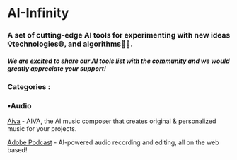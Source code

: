 # AI-Infinity 

### A set of cutting-edge AI tools for experimenting with new ideas💡technologies🌐, and algorithms👨‍💻.

##### We are excited to share our AI tools list with the community and we would greatly appreciate your support!

### Categories :

### •Audio

[Aiva](https://www.aiva.ai/) - AIVA, the AI music composer that creates original & personalized music for your projects.

[Adobe Podcast](https://podcast.adobe.com/) - AI-powered audio recording and editing, all on the web based!


